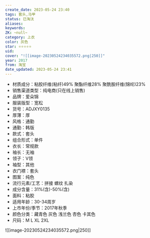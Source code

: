 ```yaml
---
create_date: 2023-05-24 23:40
tags: 套头,马甲
status: 已淘汰
aliases:
keywords:
ZK: ~null~
category: 上衣
color: 灰色
star: ⭐⭐⭐⭐⭐
uid:
cover: "![[image-20230524234035572.png|250]]"
year: 2017
from: 淘宝
date_updated: 2023-05-24 23:41
---
```


- 材质成分：粘胶纤维(粘纤)49% 聚酯纤维28% 聚酰胺纤维(锦纶)23%
- 销售渠道类型：纯电商(只在线上销售)
- 品牌：爱朵锦
- 服装版型：宽松
- 货号：ADJXY0135
- 厚薄：厚
- 风格：通勤
- 通勤：韩版
- 款式：套头
- 组合形式：单件
- 衣长：常规款
- 袖长：无袖
- 领子：V领
- 袖型：其他
- 衣门襟：套头
- 图案：纯色
- 流行元素/工艺：拼接 螺纹 扎染
- 成分含量：31%(含)-50%(含)
- 面料：粘胶
- 适用年龄：30-34周岁
- 上市年份/季节：2017年秋季
- 颜色分类：藏青色 灰色 浅兰色 杏色 卡其色
- 尺码：M L XL 2XL

![[image-20230524234035572.png|250]]
